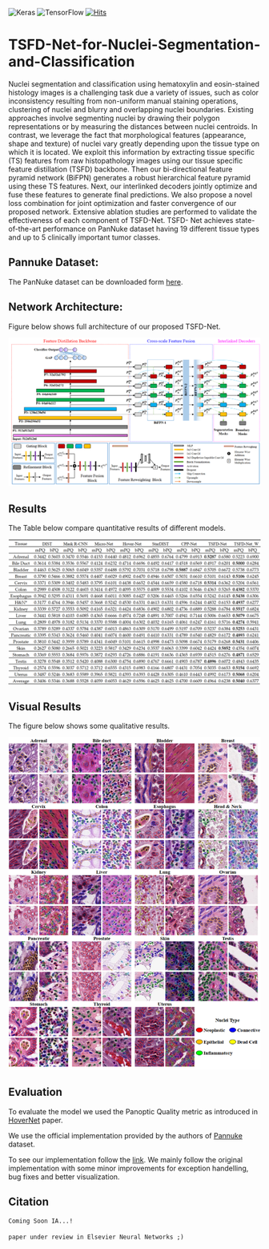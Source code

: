 <img alt="Keras" src="https://img.shields.io/badge/Keras%20-%23D00000.svg?&style=for-the-badge&logo=Keras&logoColor=white"/> <img alt="TensorFlow" src="https://img.shields.io/badge/TensorFlow%20-%23FF6F00.svg?&style=for-the-badge&logo=TensorFlow&logoColor=white" /> [![Hits](https://hits.seeyoufarm.com/api/count/incr/badge.svg?url=https%3A%2F%2Fgithub.com%2FMr-TalhaIlyas%2FTSFD&count_bg=%2379C83D&title_bg=%23555555&icon=&icon_color=%23E7E7E7&title=hits&edge_flat=false)](https://hits.seeyoufarm.com)

# TSFD-Net-for-Nuclei-Segmentation-and-Classification

Nuclei segmentation and classification using hematoxylin and eosin-stained histology images is a challenging task due a variety of issues, such as color inconsistency resulting from non-uniform manual staining operations, clustering of nuclei and blurry and overlapping nuclei boundaries. Existing approaches involve segmenting nuclei by drawing their polygon representations or by measuring the distances between nuclei centroids. In contrast, we leverage the fact that morphological features (appearance, shape and texture) of nuclei vary greatly depending upon the tissue type on which it is located. We exploit this information by extracting tissue specific (TS) features from raw histopathology images using our tissue specific feature distillation (TSFD) backbone. Then our bi-directional feature pyramid network (BiFPN) generates a robust hierarchical feature pyramid using these TS features. Next, our interlinked decoders jointly optimize and fuse these features to generate final predictions. We also propose a novel loss combination for joint optimization and faster convergence of our proposed network. Extensive ablation studies are performed to validate the effectiveness of each component of TSFD-Net. TSFD- Net achieves state-of-the-art performance on PanNuke dataset having 19 different tissue types and up to 5 clinically important tumor classes. 

## Pannuke Dataset:

The PanNuke dataset can be downloaded form [here](https://warwick.ac.uk/fac/sci/dcs/research/tia/data/pannuke).


## Network Architecture:

Figure below shows full architecture of our proposed TSFD-Net.

<center><img src = 'https://github.com/Mr-TalhaIlyas/TSFD/raw/master/screens/img1.png'></center>


## Results

The Table below compare quantitative results of different models.

![alt text](https://github.com/Mr-TalhaIlyas/TSFD/raw/master/screens/img2.png)

## Visual Results
The figure below shows some qualitative results.

![alt text](https://github.com/Mr-TalhaIlyas/TSFD/raw/master/screens/img3.png)

## Evaluation

To evaluate the model we used the Panoptic Quality metric as introduced in [HoverNet](https://www.sciencedirect.com/science/article/pii/S1361841519301045) paper.

We use the official implementation provided by the authors of [Pannuke](https://jgamper.github.io/PanNukeDataset/) dataset.

To see our implementation follow the [link](https://github.com/Mr-TalhaIlyas/TSFD-Net-for-Nuclei-Segmentation-and-Classification/tree/master/eval).
We mainly follow the original implementation with some minor improvements for exception handelling, bug fixes and better visualization.


## Citation 

```
Coming Soon IA...!

paper under review in Elsevier Neural Networks ;)
```




